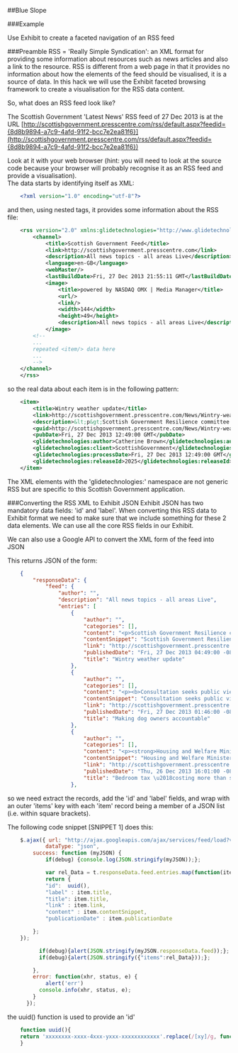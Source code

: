##Blue Slope

###Example

Use Exhibit to create a faceted navigation of an RSS feed

###Preamble
RSS = 'Really Simple Syndication': an XML format for providing some information about resources such as news articles and also a link to the resource.  RSS is different from a web page in that it provides no information about how the elements of the feed should be visualised, it is a source of data.  In this hack we will use the Exhibit faceted browsing framework to create a visualisation for the RSS data content.

So, what does an RSS feed look like?

The Scottish Government 'Latest News' RSS feed of 27 Dec 2013 is at the URL [http://scottishgovernment.presscentre.com/rss/default.aspx?feedid={8d8b9894-a7c9-4afd-91f2-bcc7e2ea81f6}](http://scottishgovernment.presscentre.com/rss/default.aspx?feedid={8d8b9894-a7c9-4afd-91f2-bcc7e2ea81f6})

Look at it with your web browser (hint: you will need to look at the source code because your browser will probably recognise it as an RSS feed and provide a visualisation).  
The data starts by identifying itself as XML:

```xml
    <?xml version="1.0" encoding="utf-8"?>
```

and then, using nested tags, it provides some information about the RSS file:

```xml
    <rss version="2.0" xmlns:glidetechnologies="http://www.glidetechnologies.com/ipcrssfeed">
        <channel>
            <title>Scottish Government Feed</title>
            <link>http://scottishgovernment.presscentre.com</link>
            <description>All news topics - all areas Live</description>
            <language>en-GB</language>
            <webMaster/>
            <lastBuildDate>Fri, 27 Dec 2013 21:55:11 GMT</lastBuildDate>
            <image>
                <title>powered by NASDAQ OMX | Media Manager</title>
                <url/>
                <link/>
                <width>144</width>
                <height>49</height>
                <description>All news topics - all areas Live</description>
            </image>
        <!--
        ...
        repeated <item/> data here
        ...
        -->
    </channel>
    </rss>
```

so the real data about each item is in the following pattern:

```xml
    <item>
        <title>Wintry weather update</title>
        <link>http://scottishgovernment.presscentre.com/News/Wintry-weather-update-7e9.aspx</link>
        <description>&lt;p&gt;Scottish Government Resilience committee monitors impact of storm.&lt;/p&gt;</description>
        <guid>http://scottishgovernment.presscentre.com/News/Wintry-weather-update-7e9.aspx</guid>
        <pubDate>Fri, 27 Dec 2013 12:49:00 GMT</pubDate>
        <glidetechnologies:author>Catherine Brown</glidetechnologies:author>
        <glidetechnologies:client>ScottishGovernment</glidetechnologies:client>
        <glidetechnologies:processDate>Fri, 27 Dec 2013 12:49:00 GMT</glidetechnologies:processDate>
        <glidetechnologies:releaseId>2025</glidetechnologies:releaseId>
    </item>

```

The XML elements with the 'glidetechnologies:' namespace are not generic RSS but are specific to this Scottish Government application.

###Converting the RSS XML to Exhibit JSON
Exhibit JSON has two mandatory data fields: 'id' and 'label'.  When converting this RSS data to Exhibit format we need to make sure that we include something for these 2 data elements.  We can use all the core RSS fields in our Exhibit.

We can also use a Google API to convert the XML form of the feed into JSON

This returns JSON of the form:

```json
    {
        "responseData": {
            "feed": {
                "author": "",
                "description": "All news topics - all areas Live",
                "entries": [
                    {
                        "author": "",
                        "categories": [],
                        "content": "<p>Scottish Government Resilience committee monitors impact of storm.</p>",
                        "contentSnippet": "Scottish Government Resilience committee monitors impact of storm.",
                        "link": "http://scottishgovernment.presscentre.com:80/News/Wintry-weather-update-7e9.aspx",
                        "publishedDate": "Fri, 27 Dec 2013 04:49:00 -0800",
                        "title": "Wintry weather update"
                    },
                    {
                        "author": "",
                        "categories": [],
                        "content": "<p><b>Consultation seeks public view on measures to tackle irresponsible dog ownership</b></p>",
                        "contentSnippet": "Consultation seeks public view on measures to tackle irresponsible dog ownership",
                        "link": "http://scottishgovernment.presscentre.com:80/News/Making-dog-owners-accountable-7de.aspx",
                        "publishedDate": "Fri, 27 Dec 2013 01:46:00 -0800",
                        "title": "Making dog owners accountable"
                    },
                    {
                        "author": "",
                        "categories": [],
                        "content": "<p><strong>Housing and Welfare Minister has requested a meeting with the UK Government.</strong></p>",
                        "contentSnippet": "Housing and Welfare Minister has requested a meeting with the UK Government.",
                        "link": "http://scottishgovernment.presscentre.com:80/News/Bedroom-tax-costing-more-than-saving-7c2.aspx",
                        "publishedDate": "Thu, 26 Dec 2013 16:01:00 -0800",
                        "title": "Bedroom tax \u2018costing more than saving\u2019"
                    },

```

so we need extract the records, add the 'id' and 'label' fields, and wrap with an outer 'items' key with each 'item' record being a member of a JSON list (i.e. within square brackets).

The following code snippet [SNIPPET 1] does this:

```javascript
    $.ajax({ url: "http://ajax.googleapis.com/ajax/services/feed/load?v=1.0&num=" + maxCount + "&output=json&q=" + encodeURIComponent(feedUrl) + "&hl=en&callback=?", 
            dataType: "json", 
        success: function (myJSON) {
            if(debug) {console.log(JSON.stringify(myJSON));};

            var rel_Data = t.responseData.feed.entries.map(function(item) { 
            return {
            "id":  uuid(),
            "label" : item.title,
            "title": item.title,
            "link" : item.link, 
            "content" : item.contentSnippet,
            "publicationDate" : item.publicationDate

        }; 
    });

          if(debug){alert(JSON.stringify(myJSON.responseData.feed));};
          if(debug){alert(JSON.stringify({"items":rel_Data}));};

        },
        error: function(xhr, status, e) {
            alert('err')
          console.info(xhr, status, e);
        }
      });
```

the uuid() function is used to provide an 'id'

```javascript
    function uuid(){
    return 'xxxxxxxx-xxxx-4xxx-yxxx-xxxxxxxxxxxx'.replace(/[xy]/g, function(c) {var r = Math.random()*16|0,v=c=='x'?r:r&0x3|0x8;return v.toString(16);});
    }

```
